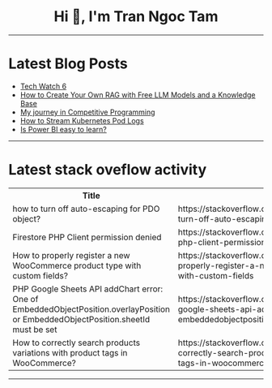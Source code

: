 <h1 align="center">Hi 👋, I'm Tran Ngoc Tam</h1>

---

# Latest Blog Posts 
<!-- BLOG-POST-LIST:START -->
- [Tech Watch 6](https://dev.to/56_kode/tech-watch-6-1bh3)
- [How to Create Your Own RAG with Free LLM Models and a Knowledge Base](https://dev.to/alexander_uspenskiy_the_great/how-to-create-your-own-rag-with-free-llm-models-and-a-knowledge-base-2odm)
- [My journey in Competitive Programming](https://dev.to/mukilan_palanichamy_ecaa5/my-journey-in-competitive-programming-490l)
- [How to Stream Kubernetes Pod Logs](https://dev.to/labex/how-to-stream-kubernetes-pod-logs-59ep)
- [Is Power BI easy to learn?](https://dev.to/skillboosttrainer/is-power-bi-easy-to-learn-4jj8)
<!-- BLOG-POST-LIST:END -->

---

# Latest stack oveflow activity
<table>
  <tr><th>Title</th><th>Link</th></tr>
  <!-- STACKOVERFLOW:START --><tr><td>how to turn off auto-escaping for PDO object?</td><td>https://stackoverflow.com/questions/79285085/how-to-turn-off-auto-escaping-for-pdo-object</td></tr><tr><td>Firestore PHP Client permission denied</td><td>https://stackoverflow.com/questions/79285075/firestore-php-client-permission-denied</td></tr><tr><td>How to properly register a new WooCommerce product type with custom fields?</td><td>https://stackoverflow.com/questions/79284960/how-to-properly-register-a-new-woocommerce-product-type-with-custom-fields</td></tr><tr><td>PHP Google Sheets API addChart error: One of EmbeddedObjectPosition.overlayPosition or EmbeddedObjectPosition.sheetId must be set</td><td>https://stackoverflow.com/questions/79284878/php-google-sheets-api-addchart-error-one-of-embeddedobjectposition-overlayposit</td></tr><tr><td>How to correctly search products variations with product tags in WooCommerce?</td><td>https://stackoverflow.com/questions/79284712/how-to-correctly-search-products-variations-with-product-tags-in-woocommerce</td></tr><!-- STACKOVERFLOW:END -->
</table>

---


